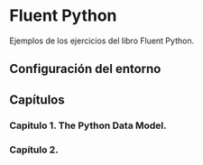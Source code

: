 # Fluent Python

Ejemplos de los ejercicios del libro Fluent Python.

## Configuración del entorno

## Capítulos

### Capitulo 1. The Python Data Model.

### Capítulo 2.